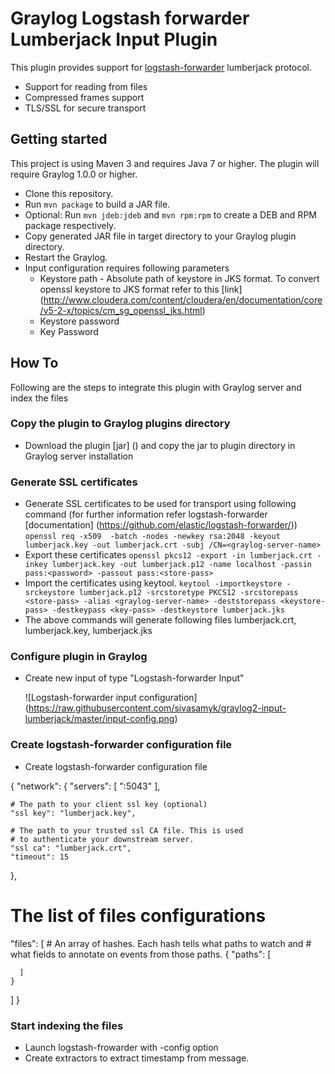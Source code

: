 # Graylog Logstash forwarder Lumberjack Input Plugin

This plugin provides support for [logstash-forwarder](https://github.com/elastic/logstash-forwarder) lumberjack protocol.

* Support for reading from files
* Compressed frames support
* TLS/SSL for secure transport

Getting started
---------------

This project is using Maven 3 and requires Java 7 or higher. The plugin will require Graylog 1.0.0 or higher.

* Clone this repository.
* Run `mvn package` to build a JAR file.
* Optional: Run `mvn jdeb:jdeb` and `mvn rpm:rpm` to create a DEB and RPM package respectively.
* Copy generated JAR file in target directory to your Graylog plugin directory.
* Restart the Graylog.
* Input configuration requires following parameters
    * Keystore path - Absolute path of keystore in JKS format. To convert openssl keystore to JKS format refer to
     this [link] (http://www.cloudera.com/content/cloudera/en/documentation/core/v5-2-x/topics/cm_sg_openssl_jks.html)
    * Keystore password
    * Key Password
    
How To
------

Following are the steps to integrate this plugin with Graylog server and index the files

### Copy the plugin to Graylog plugins directory
* Download the plugin [jar] () and copy the jar to plugin directory in Graylog server installation

### Generate SSL certificates
* Generate SSL certificates to be used for transport using following command (for further information refer logstash-forwarder [documentation] (https://github.com/elastic/logstash-forwarder/))
     `openssl req -x509  -batch -nodes -newkey rsa:2048 -keyout lumberjack.key -out lumberjack.crt -subj /CN=<graylog-server-name>`
* Export these certificates 
     `openssl pkcs12 -export -in lumberjack.crt -inkey lumberjack.key -out lumberjack.p12 -name localhost -passin pass:<password> -passout pass:<store-pass>`
* Import the certificates using keytool. 
     `keytool -importkeystore -srckeystore lumberjack.p12 -srcstoretype PKCS12 -srcstorepass <store-pass> -alias <graylog-server-name> -deststorepass <keystore-pass> -destkeypass <key-pass> -destkeystore lumberjack.jks`
* The above commands will generate following files lumberjack.crt, lumberjack.key, lumberjack.jks
   
### Configure plugin in Graylog 
* Create new input of type "Logstash-forwarder Input" 
     
     ![Logstash-forwarder input configuration] (https://raw.githubusercontent.com/sivasamyk/graylog2-input-lumberjack/master/input-config.png)

### Create logstash-forwarder configuration file
* Create logstash-forwarder configuration file

{
  "network": {
    "servers": [ "<graylog-server-name>:5043" ],

    # The path to your client ssl key (optional)
    "ssl key": "lumberjack.key",

    # The path to your trusted ssl CA file. This is used
    # to authenticate your downstream server.
    "ssl ca": "lumberjack.crt",        
    "timeout": 15
  },

  # The list of files configurations
  "files": [
    # An array of hashes. Each hash tells what paths to watch and
    # what fields to annotate on events from those paths.
    {
      "paths": [
        
      ]
    }
  ]
}

### Start indexing the files
* Launch logstash-frowarder with -config option
* Create extractors to extract timestamp from message.




